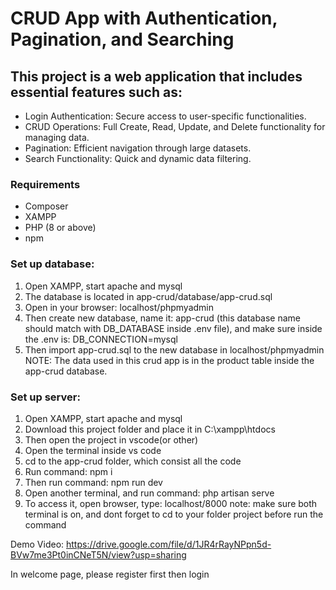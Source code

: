 # CRUD App with Authentication, Pagination, and Searching
## This project is a web application that includes essential features such as:
- Login Authentication: Secure access to user-specific functionalities.
- CRUD Operations: Full Create, Read, Update, and Delete functionality for managing data.
- Pagination: Efficient navigation through large datasets.
- Search Functionality: Quick and dynamic data filtering.

 ### Requirements
- Composer
- XAMPP
- PHP (8 or above)
- npm


### Set up database:
1. Open XAMPP, start apache and mysql
2. The database is located in app-crud/database/app-crud.sql
3. Open in your browser: localhost/phpmyadmin
4. Then create new database, name it: app-crud (this database name should match with DB_DATABASE inside .env file), and make sure inside the .env is: DB_CONNECTION=mysql
5. Then import app-crud.sql to the new database in localhost/phpmyadmin
NOTE: The data used in this crud app is in the product table inside the app-crud database.

### Set up server:
1. Open XAMPP, start apache and mysql
2. Download this project folder and place it in C:\xampp\htdocs
3. Then open the project in vscode(or other)
4. Open the terminal inside vs code
5. cd to the app-crud folder, which consist all the code
6. Run command: npm i
7. Then run command: npm run dev
8. Open another terminal, and run command: php artisan serve
9. To access it, open browser, type: localhost/8000 
note: make sure both terminal is on, and dont forget to cd to your folder project before run the command

Demo Video: https://drive.google.com/file/d/1JR4rRayNPpn5d-BVw7me3Pt0inCNeT5N/view?usp=sharing

In welcome page, please register first then login
